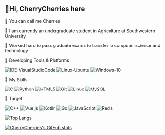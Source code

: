 ## :wave:Hi, CherryCherries here

:cherries: You can call me Cherries

:book: I am currently an undergraduate student in Agriculture at Southwestern University

:muscle: Worked hard to pass graduate exams to transfer to computer science and technology

:balloon: Developing Tools & Platforms

![IDE-VisualStudioCode](https://img.shields.io/badge/IDE-Visual%20Studio%20Code-007ACC?style=flat-square&logo=visual-studio-code&logoColor=fff)
![Linux-Ubuntu](https://img.shields.io/badge/Linux-Ubuntu-E95420?style=flat-square&logo=ubuntu&logoColor=fff)
![Windows-10](https://img.shields.io/badge/Windows-10-0078D6?style=flat-square&logo=windows&logoColor=fff)

:star2: My Skills

![C](https://img.shields.io/badge/-C-A8B9CC?style=flat-square&logo=C&logoColor=fff)
![Python](https://img.shields.io/badge/-Python-3776AB?style=flat-square&logo=Python&logoColor=fff)
![HTML5](https://img.shields.io/badge/-HTML5-E34F26?style=flat-square&logo=HTML5&logoColor=fff)
![Git](https://img.shields.io/badge/-Git-F05032?style=flat-square&logo=git&logoColor=fff)
![Linux](https://img.shields.io/badge/-Linux-FCC624?style=flat-square&logo=Linux&logoColor=fff)
![MySQL](https://img.shields.io/badge/-MySQL-4479A1?style=flat-square&logo=MySQL&logoColor=fff)

:dart: Target

![C++](https://img.shields.io/badge/-C++-00599C?style=flat-square&logo=c%2B%2B&&logoColor=fff)
![Vue.js](https://img.shields.io/badge/-Vue.js-4FC08D?style=flat-square&logo=Vue.js&logoColor=fff)
![Kotlin](https://img.shields.io/badge/-Kotlin-7F52FF?style=flat-square&logo=Kotlin&logoColor=fff)
![Go](https://img.shields.io/badge/-Go-00ADD8?style=flat-square&logo=Go&logoColor=fff)
![JavaScript](https://img.shields.io/badge/-JavaScript-F7DF1E?style=flat-square&logo=JavaScript&logoColor=fff)
![Redis](https://img.shields.io/badge/-Redis-DC382D?style=flat-square&logo=Redis&logoColor=fff)

[![Top Langs](https://github-readme-stats.vercel.app/api/top-langs/?username=CherryCherries&layout=compact&theme=transparent)](https://github.com/CherryCherries/github-readme-stats)

[![CherryCherries's GitHub stats](https://github-readme-stats.vercel.app/api?username=CherryCherries&show_icons=true&theme=transparent)](https://github.com/CherryCherries/github-readme-stats)
